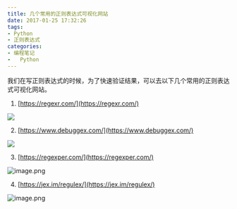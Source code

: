 ```yaml
---
title: 几个常用的正则表达式可视化网站
date: 2017-01-25 17:32:26
tags:
- Python
- 正则表达式
categories:
- 编程笔记
- 	Python
---
```


我们在写正则表达式的时候，为了快速验证结果，可以去以下几个常用的正则表达式可视化网站。

<!-- more -->

1. [https://regexr.com/](https://regexr.com/)

![](https://vip1.loli.io/2022/01/25/YGE4sM7xcdR3oqZ.png)

2. [https://www.debuggex.com/](https://www.debuggex.com/)

![](https://vip1.loli.io/2022/01/25/GsanMQ4fTwuB9Jl.png)

3. [https://regexper.com/](https://regexper.com/)

![image.png](https://vip2.loli.io/2022/01/25/uQGPALbispcI4Jk.png)

4. [https://jex.im/regulex/](https://jex.im/regulex/)

![image.png](https://vip1.loli.io/2022/01/25/NSa4Jr8x7qhKlov.png)

